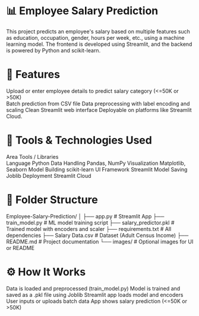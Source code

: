 # 📊 Employee Salary Prediction
This project predicts an employee's salary based on multiple features such as education, occupation, gender, hours per week, etc., using a machine learning model. The frontend is developed using Streamlit, and the backend is powered by Python and scikit-learn.

# 📌 Features
Upload or enter employee details to predict salary category (<=50K or >50K) <br>
Batch prediction from CSV file
Data preprocessing with label encoding and scaling
Clean Streamlit web interface
Deployable on platforms like Streamlit Cloud.

# 🧰 Tools & Technologies Used
Area	         Tools / Libraries <br>
Language	      Python
Data Handling	  Pandas, NumPy
Visualization 	Matplotlib, Seaborn
Model Building	scikit-learn
UI Framework	  Streamlit
Model Saving	  Joblib
Deployment	    Streamlit Cloud

# 📁 Folder Structure
Employee-Salary-Prediction/
│
├── app.py                       # Streamlit App
├── train_model.py              # ML model training script
├── salary_predictor.pkl        # Trained model with encoders and scaler
├── requirements.txt            # All dependencies
├── Salary Data.csv             # Dataset (Adult Census Income)
├── README.md                   # Project documentation
└── images/                     # Optional images for UI or README

# ⚙️ How It Works
Data is loaded and preprocessed (train_model.py)
Model is trained and saved as a .pkl file using Joblib
Streamlit app loads model and encoders
User inputs or uploads batch data
App shows salary prediction (<=50K or >50K)





